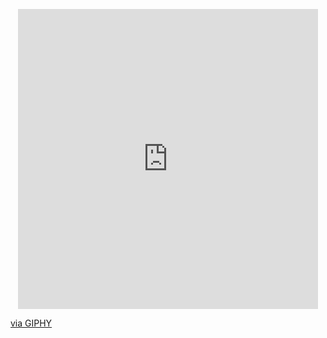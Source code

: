 <p align="center">
<iframe src="https://giphy.com/embed/xyRolGQHJDEli" width="480" height="480" frameBorder="0" class="giphy-embed" allowFullScreen></iframe><p><a href="https://giphy.com/gifs/funny-slide-pandas-xyRolGQHJDEli">via GIPHY</a></p>
</p>


